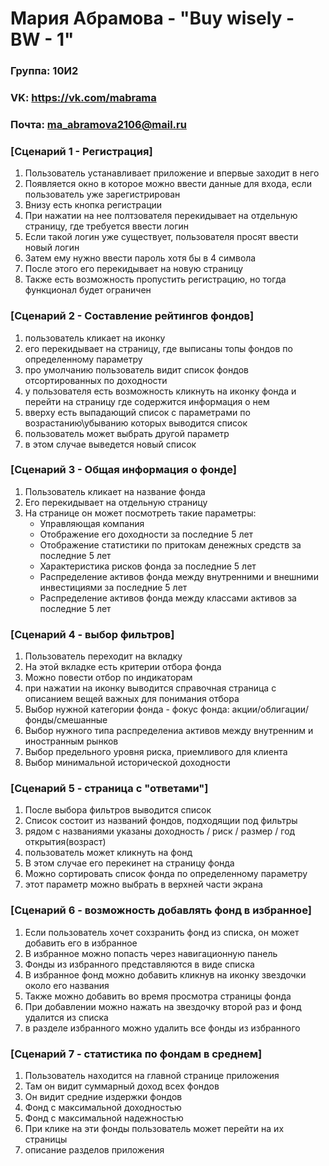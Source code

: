 # Мария Абрамова - "Buy wisely - BW - 1"
### Группа: 10И2
### VK: https://vk.com/mabrama
### Почта: ma_abramova2106@mail.ru


### [Сценарий 1 - Регистрация]
1. Пользователь устанавливает приложение и впервые заходит в него
2. Появляется окно в которое можно ввести данные для входа, если пользователь уже зарегистрирован
3. Внизу есть кнопка регистрации
4. При нажатии на нее полтзователя перекидывает на отдельную страницу, где требуется ввести логин
5. Если такой логин уже существует, пользователя просят ввести новый логин
6. Затем ему нужно ввести пароль хотя бы в 4 символа
7. После этого его перекидывает на новую страницу
8. Также есть возможность пропустить регистрацию, но тогда функционал будет ограничен

### [Сценарий 2 - Составление рейтингов фондов]
1. пользователь кликает на иконку 
2. его перекидывает на страницу, где выписаны топы фондов по определенному параметру
3. про умолчанию пользователь видит список фондов отсортированных по доходности
4. у пользователя есть возможность кликнуть на иконку фонда и перейти на страницу где содержится информация о нем
5. вверху есть выпадающий список с параметрами по возрастанию\убыванию которых выводится список 
6. пользователь может выбрать другой параметр
7. в этом случае выведется новый список


### [Сценарий 3 - Общая информация о фонде]
1. Пользователь кликает на название фонда
2. Его перекидывает на отдельную страницу
3. На странице он может посмотреть такие параметры:
	* Управляющая компания
	* Отображение его доходности за последние 5 лет
	* Отображение статистики по притокам денежных средств за последние 5 лет
	* Характеристика рисков фонда за последние 5 лет
	* Распределение активов фонда между внутренними и внешними инвестициями за последние 5 лет
	* Распределение активов фонда между классами активов за последние 5 лет
  
 ### [Сценарий 4 - выбор фильтров]
1. Пользователь переходит на вкладку
2. На этой вкладке есть критерии отбора фонда 
3. Можно повести отбор по индикаторам
4. при нажатии на иконку выводится справочная страница с описанием вещей важных для понимания отбора
5. Выбор нужной категории фонда - фокус фонда: акции/облигации/фонды/смешанные
6. Выбор нужного типа распределениа активов между внутренним и иностранным рынков
7. Выбор предельного уровня риска, приемливого для клиента
8. Выбор минимальной исторической доходности
  
  
### [Сценарий 5 - страница с "ответами"]
1. После выбора фильтров выводится список
2. Список состоит из названий фондов, подходящии под фильтры
3. рядом с названиями указаны доходность / риск / размер / год открытия(возраст)
4. пользователь может кликнуть на фонд
5. В этом случае его перекинет на страницу фонда
6. Можно сортировать список фонда по определенному параметру
7. этот параметр можно выбрать в верхней части экрана
  
### [Сценарий 6 - возможность добавлять фонд в избранное]
1. Если пользователь хочет сохзранить фонд из списка, он может добавить его в избранное
2. В избранное можно попасть через навигационную панель
3. Фонды из избранного представляются в виде списка
4. В избранное фонд можно добавить кликнув на иконку звездочки около его названия
5. Также можно добавить во время просмотра страницы фонда
6. При добавлении можно нажать на звездочку второй раз и фонд удалится из списка
7. в разделе избранного можно удалить все фонды из избранного

  
### [Сценарий 7 - статистика по фондам в среднем]
1. Пользователь находится на главной странице приложения
2. Там он видит суммарный доход всех фондов
3. Он видит средние издержки фондов
4. Фонд с максимальной доходностью
5. Фонд с максимальной надежностью
6. При клике на эти фонды пользователь может перейти на их страницы
7. описание разделов приложения

